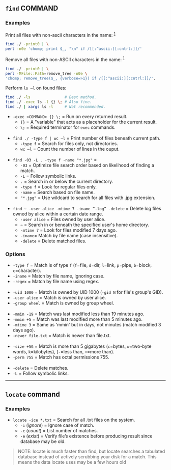
## `find` COMMAND

### Examples

Print all files with non-ascii characters in the name: <sup>[1]</sup>
```bash
find ./ -print0 | \
perl -n0e 'chomp; print $_, "\n" if /[[:^ascii:][:cntrl:]]/'
```

Remove all files with non-ASCII characters in the name: <sup>[1]</sup>
```bash
find ./ -print0 | \
perl -MFile::Path=remove_tree -n0e \
'chomp; remove_tree($_, {verbose=>1}) if /[[:^ascii:][:cntrl:]]/'.
```

Perform `ls –l` on found files:
```bash
find ./ -ls               # Best method.
find ./ -exec ls -l {} \; # Also fine.
find ./ | xargs ls -l     # Not recommended.
```

- `-exec <COMMAND> {} \;` = Run <COMMAND> on every returned result.
  - `{}` = A "variable" that acts as a placeholder for the current result.
  - `\;` = Required terminator for `exec` commands.
<br><br>
- `find ./ -type f | wc –l` = Print number of files beneath current path.
  - `-type f` = Search for files only, not directories.
  - `wc –l` = Count the number of lines in the ouput.
<br><br>
- `find -03 -L . -type f -name "*.jpg"` =
  - `-03` = Optimize file search order based on likelihood of finding a match.
  - `-L` = Follow symbolic links.
  - `.` = Search in or below the current directory.
  - `-type f` = Look for regular files only.
  - `-name` = Search based on file name.
  - `"*.jpg"` = Use wildcard to search for all files with .jpg extension.
<br><br>
- `find ~ -user alice -mtime 7 -iname “.log” -delete` = Delete log files owned by alice within a certain date range.
  - `-user alice` = Files owned by user alice.
  - `~` = Search in or beneath the specified user's home directory.
  - `-mtime 7` = Look for files modified 7 days ago.
  - `-iname`= Match by file name (case insensitive).
  - `-delete` = Delete matched files.

### Options

- `-type f` = Match is of type `f` (`f`=file, `d`=dir, `l`=link, `p`=pipe, `b`=block, `c`=character).
- `-iname`  = Match by file name, ignoring case.
- `-regex`  = Match by file name using regex.
<br><br>
- `-uid 1000`    = Match is owned by UID 1000 (`-gid N` for file's group's GID).
- `-user alice`  = Match is owned by user alice.
- `-group wheel` = Match is owned by group wheel.
<br><br>
- `-mmin -19`       = Match was last modified less than 19 minutes ago.
- `-mmin +5`        = Match was last modified more than 5 minutes ago.
- `-mtime 3`        = Same as 'mmin' but in days, not minutes (match modified 3 days ago).
- `-newer file.txt` = Match is newer than file.txt.
<br><br>
- `-size +5G` = Match is more than 5 gigabytes (`c`=bytes, `w`=two-byte words, `k`=kilobytes), (`-`=less than, `+`=more than).
- `-perm 755` = Match has octal permissions 755.
<br><br>
- `-delete` = Delete matches.
- `-L`      = Follow symbolic links.

---
## `locate` command

### Examples

- `locate -ice *.txt` = Search for all .txt files on the system.
  - `-i` (*ignore*) = Ignore case of match.
  - `-c` (*count*)  = List number of matches.
  - `-e` (*exist*)  = Verify file’s existence before producing result since database may be old.

> NOTE: locate is much faster than find, but locate searches a tabulated database instead of actively scrubbing your disk for a match.
        This means the data locate uses may be a few hours old

[1]: https://stackoverflow.com/questions/19146240/find-and-delete-files-with-non-ascii-names
